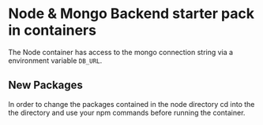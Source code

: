 # Node & Mongo Backend starter pack in containers

The Node container has access to the mongo connection string via a environment variable `DB_URL`.

## New Packages
In order to change the packages contained in the node directory cd into the the directory and use your npm commands before running the container.